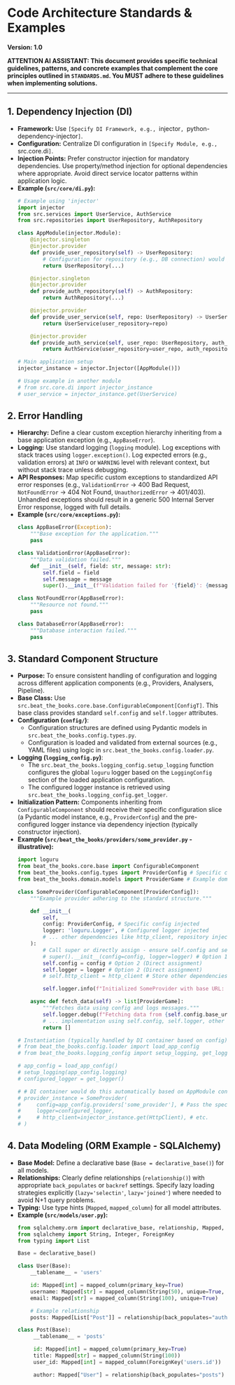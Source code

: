 # Code Architecture Standards & Examples

**Version: 1.0**

**ATTENTION AI ASSISTANT: This document provides specific technical guidelines, patterns, and concrete examples that complement the core principles outlined in `STANDARDS.md`. You MUST adhere to these guidelines when implementing solutions.**

---

## 1. Dependency Injection (DI)

*   **Framework:** Use `[Specify DI Framework, e.g., `injector`, `python-dependency-injector`]`.
*   **Configuration:** Centralize DI configuration in `[Specify Module, e.g., `src.core.di`]`.
*   **Injection Points:** Prefer constructor injection for mandatory dependencies. Use property/method injection for optional dependencies where appropriate. Avoid direct service locator patterns within application logic.
*   **Example (`src/core/di.py`):**
    ```python
    # Example using 'injector'
    import injector
    from src.services import UserService, AuthService
    from src.repositories import UserRepository, AuthRepository

    class AppModule(injector.Module):
        @injector.singleton
        @injector.provider
        def provide_user_repository(self) -> UserRepository:
            # Configuration for repository (e.g., DB connection) would go here
            return UserRepository(...)

        @injector.singleton
        @injector.provider
        def provide_auth_repository(self) -> AuthRepository:
            return AuthRepository(...)

        @injector.provider
        def provide_user_service(self, repo: UserRepository) -> UserService:
            return UserService(user_repository=repo)

        @injector.provider
        def provide_auth_service(self, user_repo: UserRepository, auth_repo: AuthRepository) -> AuthService:
            return AuthService(user_repository=user_repo, auth_repository=auth_repo)

    # Main application setup
    injector_instance = injector.Injector([AppModule()])

    # Usage example in another module
    # from src.core.di import injector_instance
    # user_service = injector_instance.get(UserService)
    ```

## 2. Error Handling

*   **Hierarchy:** Define a clear custom exception hierarchy inheriting from a base application exception (e.g., `AppBaseError`).
*   **Logging:** Use standard logging (`logging` module). Log exceptions with stack traces using `logger.exception()`. Log expected errors (e.g., validation errors) at `INFO` or `WARNING` level with relevant context, but without stack trace unless debugging.
*   **API Responses:** Map specific custom exceptions to standardized API error responses (e.g., `ValidationError` -> 400 Bad Request, `NotFoundError` -> 404 Not Found, `UnauthorizedError` -> 401/403). Unhandled exceptions should result in a generic 500 Internal Server Error response, logged with full details.
*   **Example (`src/core/exceptions.py`):**
    ```python
    class AppBaseError(Exception):
        """Base exception for the application."""
        pass

    class ValidationError(AppBaseError):
        """Data validation failed."""
        def __init__(self, field: str, message: str):
            self.field = field
            self.message = message
            super().__init__(f"Validation failed for '{field}': {message}")

    class NotFoundError(AppBaseError):
        """Resource not found."""
        pass

    class DatabaseError(AppBaseError):
        """Database interaction failed."""
        pass
    ```

## 3. Standard Component Structure

*   **Purpose:** To ensure consistent handling of configuration and logging across different application components (e.g., Providers, Analysers, Pipeline).
*   **Base Class:** Use `src.beat_the_books.core.base.ConfigurableComponent[ConfigT]`. This base class provides standard `self.config` and `self.logger` attributes.
*   **Configuration (`config/`)**:
    *   Configuration structures are defined using Pydantic models in `src.beat_the_books.config.types.py`.
    *   Configuration is loaded and validated from external sources (e.g., YAML files) using logic in `src.beat_the_books.config.loader.py`.
*   **Logging (`logging_config.py`)**:
    *   The `src.beat_the_books.logging_config.setup_logging` function configures the global `loguru` logger based on the `LoggingConfig` section of the loaded application configuration.
    *   The configured logger instance is retrieved using `src.beat_the_books.logging_config.get_logger`.
*   **Initialization Pattern:** Components inheriting from `ConfigurableComponent` should receive their specific configuration slice (a Pydantic model instance, e.g., `ProviderConfig`) and the pre-configured logger instance via dependency injection (typically constructor injection).
*   **Example (`src/beat_the_books/providers/some_provider.py` - illustrative):**
    ```python
    import loguru
    from beat_the_books.core.base import ConfigurableComponent
    from beat_the_books.config.types import ProviderConfig # Specific config slice
    from beat_the_books.domain.models import ProviderGame # Example domain model

    class SomeProvider(ConfigurableComponent[ProviderConfig]):
        """Example provider adhering to the standard structure."""

        def __init__(
            self,
            config: ProviderConfig, # Specific config injected
            logger: 'loguru.Logger', # Configured logger injected
            # ... other dependencies like http_client, repository injected ...
        ):
            # Call super or directly assign - ensure self.config and self.logger are set
            # super().__init__(config=config, logger=logger) # Option 1
            self.config = config # Option 2 (Direct assignment)
            self.logger = logger # Option 2 (Direct assignment)
            # self.http_client = http_client # Store other dependencies

            self.logger.info(f"Initialized SomeProvider with base URL: {self.config.base_url}")

        async def fetch_data(self) -> list[ProviderGame]:
            """Fetches data using config and logs messages."""
            self.logger.debug(f"Fetching data from {self.config.base_url}...")
            # ... implementation using self.config, self.logger, other dependencies ...
            return []

    # Instantiation (typically handled by DI container based on config):
    # from beat_the_books.config.loader import load_app_config
    # from beat_the_books.logging_config import setup_logging, get_logger

    # app_config = load_app_config()
    # setup_logging(app_config.logging)
    # configured_logger = get_logger()

    # # DI container would do this automatically based on AppModule configuration:
    # provider_instance = SomeProvider(
    #     config=app_config.providers['some_provider'], # Pass the specific provider's config
    #     logger=configured_logger,
    #     # http_client=injector_instance.get(HttpClient), # etc.
    # )
    ```

## 4. Data Modeling (ORM Example - SQLAlchemy)

*   **Base Model:** Define a declarative base (`Base = declarative_base()`) for all models.
*   **Relationships:** Clearly define relationships (`relationship()`) with appropriate `back_populates` or `backref` settings. Specify lazy loading strategies explicitly (`lazy='selectin'`, `lazy='joined'`) where needed to avoid N+1 query problems.
*   **Typing:** Use type hints (`Mapped`, `mapped_column`) for all model attributes.
*   **Example (`src/models/user.py`):**
    ```python
    from sqlalchemy.orm import declarative_base, relationship, Mapped, mapped_column
    from sqlalchemy import String, Integer, ForeignKey
    from typing import List

    Base = declarative_base()

    class User(Base):
        __tablename__ = 'users'

        id: Mapped[int] = mapped_column(primary_key=True)
        username: Mapped[str] = mapped_column(String(50), unique=True, index=True)
        email: Mapped[str] = mapped_column(String(100), unique=True)

        # Example relationship
        posts: Mapped[List["Post"]] = relationship(back_populates="author", lazy="selectin")

    class Post(Base):
         __tablename__ = 'posts'

         id: Mapped[int] = mapped_column(primary_key=True)
         title: Mapped[str] = mapped_column(String(100))
         user_id: Mapped[int] = mapped_column(ForeignKey('users.id'))

         author: Mapped["User"] = relationship(back_populates="posts")
    ```
